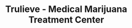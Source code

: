 ---
title: "Trulieve - Medical Marijuana Treatment Center"
url: /daytona-beach/trulieve-medical-marijuana-treatment-center/
shop: Hanf
---